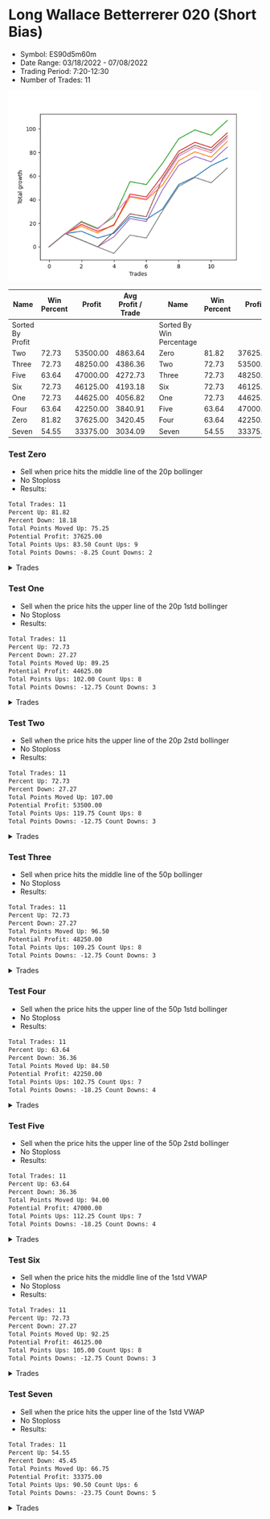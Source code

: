 # Long Wallace Betterrerer 020 (Short Bias)
- Symbol: ES90d5m60m
- Date Range: 03/18/2022 - 07/08/2022
- Trading Period: 7:20-12:30
- Number of Trades: 11

![Plot](LongWallaceBetterrerer020ES90d5m60m(ShortBias).png)

| Name | Win Percent | Profit | Avg Profit / Trade |     | Name | Win Percent | Profit | Avg Profit / Trade |
| ---- | ----------- | ------ | ------------------ | --- | ---- | ----------- | ------ | ------------------ |
| Sorted By <br> Profit | | | | | Sorted By <br> Win Percentage ||||
| Two | 72.73 | 53500.00 | 4863.64 |     | Zero | 81.82 | 37625.00 | 3420.45 |
| Three | 72.73 | 48250.00 | 4386.36 |     | Two | 72.73 | 53500.00 | 4863.64 |
| Five | 63.64 | 47000.00 | 4272.73 |     | Three | 72.73 | 48250.00 | 4386.36 |
| Six | 72.73 | 46125.00 | 4193.18 |     | Six | 72.73 | 46125.00 | 4193.18 |
| One | 72.73 | 44625.00 | 4056.82 |     | One | 72.73 | 44625.00 | 4056.82 |
| Four | 63.64 | 42250.00 | 3840.91 |     | Five | 63.64 | 47000.00 | 4272.73 |
| Zero | 81.82 | 37625.00 | 3420.45 |     | Four | 63.64 | 42250.00 | 3840.91 |
| Seven | 54.55 | 33375.00 | 3034.09 |     | Seven | 54.55 | 33375.00 | 3034.09 |

### Test Zero
* Sell when price hits the middle line of the 20p bollinger
* No Stoploss
* Results:
```
Total Trades: 11
Percent Up: 81.82
Percent Down: 18.18
Total Points Moved Up: 75.25
Potential Profit: 37625.00
Total Points Ups: 83.50 Count Ups: 9
Total Points Downs: -8.25 Count Downs: 2
```

<details><summary>Trades</summary>

<code>In: 2022-03-30 12:25:00		Out: 2022-03-30 12:46:00		Total Position Time: 21:00		Total Move Up: 11.25		Total to Date: 11.25</code> <br />
<code>In: 2022-03-31 11:25:00		Out: 2022-03-31 11:58:10		Total Position Time: 33:10		Total Move Up: 2.00		Total to Date: 13.25</code> <br />
<code>In: 2022-04-05 12:20:00		Out: 2022-04-05 12:46:00		Total Position Time: 26:00		Total Move Up: -5.75		Total to Date: 7.50</code> <br />
<code>In: 2022-04-11 11:30:00		Out: 2022-04-11 11:40:10		Total Position Time: 10:10		Total Move Up: 4.00		Total to Date: 11.50</code> <br />
<code>In: 2022-04-22 12:10:00		Out: 2022-04-22 12:14:05		Total Position Time: 04:05		Total Move Up: 14.25		Total to Date: 25.75</code> <br />
<code>In: 2022-04-29 12:15:00		Out: 2022-04-29 12:46:00		Total Position Time: 31:00		Total Move Up: -2.50		Total to Date: 23.25</code> <br />
<code>In: 2022-05-04 08:35:00		Out: 2022-05-04 08:47:05		Total Position Time: 12:05		Total Move Up: 8.75		Total to Date: 32.00</code> <br />
<code>In: 2022-05-05 12:30:00		Out: 2022-05-05 12:36:30		Total Position Time: 06:30		Total Move Up: 20.75		Total to Date: 52.75</code> <br />
<code>In: 2022-05-20 09:45:00		Out: 2022-05-20 10:38:05		Total Position Time: 53:05		Total Move Up: 6.50		Total to Date: 59.25</code> <br />
<code>In: 2022-06-01 08:50:00		Out: 2022-06-01 09:33:05		Total Position Time: 43:05		Total Move Up: 9.50		Total to Date: 68.75</code> <br />
<code>In: 2022-06-14 09:15:00		Out: 2022-06-14 10:01:00		Total Position Time: 46:00		Total Move Up: 6.50		Total to Date: 75.25</code> <br />


</details>

### Test One
* Sell when the price hits the upper line of the 20p 1std bollinger
* No Stoploss
* Results:
```
Total Trades: 11
Percent Up: 72.73
Percent Down: 27.27
Total Points Moved Up: 89.25
Potential Profit: 44625.00
Total Points Ups: 102.00 Count Ups: 8
Total Points Downs: -12.75 Count Downs: 3
```

<details><summary>Trades</summary>

<code>In: 2022-03-30 12:25:00		Out: 2022-03-30 12:46:00		Total Position Time: 21:00		Total Move Up: 11.25		Total to Date: 11.25</code> <br />
<code>In: 2022-03-31 11:25:00		Out: 2022-03-31 12:00:20		Total Position Time: 35:20		Total Move Up: 6.25		Total to Date: 17.50</code> <br />
<code>In: 2022-04-05 12:20:00		Out: 2022-04-05 12:46:00		Total Position Time: 26:00		Total Move Up: -5.75		Total to Date: 11.75</code> <br />
<code>In: 2022-04-11 11:30:00		Out: 2022-04-11 11:47:00		Total Position Time: 17:00		Total Move Up: 7.25		Total to Date: 19.00</code> <br />
<code>In: 2022-04-22 12:10:00		Out: 2022-04-22 12:16:55		Total Position Time: 06:55		Total Move Up: 23.25		Total to Date: 42.25</code> <br />
<code>In: 2022-04-29 12:15:00		Out: 2022-04-29 12:46:00		Total Position Time: 31:00		Total Move Up: -2.50		Total to Date: 39.75</code> <br />
<code>In: 2022-05-04 08:35:00		Out: 2022-05-04 08:49:10		Total Position Time: 14:10		Total Move Up: 12.50		Total to Date: 52.25</code> <br />
<code>In: 2022-05-05 12:30:00		Out: 2022-05-05 12:46:00		Total Position Time: 16:00		Total Move Up: 20.75		Total to Date: 73.00</code> <br />
<code>In: 2022-05-20 09:45:00		Out: 2022-05-20 10:45:55		Total Position Time: 60:55		Total Move Up: 7.50		Total to Date: 80.50</code> <br />
<code>In: 2022-06-01 08:50:00		Out: 2022-06-01 09:50:55		Total Position Time: 60:55		Total Move Up: -4.50		Total to Date: 76.00</code> <br />
<code>In: 2022-06-14 09:15:00		Out: 2022-06-14 10:13:00		Total Position Time: 58:00		Total Move Up: 13.25		Total to Date: 89.25</code> <br />


</details>

### Test Two
* Sell when the price hits the upper line of the 20p 2std bollinger
* No Stoploss
* Results:
```
Total Trades: 11
Percent Up: 72.73
Percent Down: 27.27
Total Points Moved Up: 107.00
Potential Profit: 53500.00
Total Points Ups: 119.75 Count Ups: 8
Total Points Downs: -12.75 Count Downs: 3
```

<details><summary>Trades</summary>

<code>In: 2022-03-30 12:25:00		Out: 2022-03-30 12:46:00		Total Position Time: 21:00		Total Move Up: 11.25		Total to Date: 11.25</code> <br />
<code>In: 2022-03-31 11:25:00		Out: 2022-03-31 12:02:55		Total Position Time: 37:55		Total Move Up: 10.25		Total to Date: 21.50</code> <br />
<code>In: 2022-04-05 12:20:00		Out: 2022-04-05 12:46:00		Total Position Time: 26:00		Total Move Up: -5.75		Total to Date: 15.75</code> <br />
<code>In: 2022-04-11 11:30:00		Out: 2022-04-11 11:51:20		Total Position Time: 21:20		Total Move Up: 9.75		Total to Date: 25.50</code> <br />
<code>In: 2022-04-22 12:10:00		Out: 2022-04-22 12:33:15		Total Position Time: 23:15		Total Move Up: 29.75		Total to Date: 55.25</code> <br />
<code>In: 2022-04-29 12:15:00		Out: 2022-04-29 12:46:00		Total Position Time: 31:00		Total Move Up: -2.50		Total to Date: 52.75</code> <br />
<code>In: 2022-05-04 08:35:00		Out: 2022-05-04 08:55:15		Total Position Time: 20:15		Total Move Up: 18.00		Total to Date: 70.75</code> <br />
<code>In: 2022-05-05 12:30:00		Out: 2022-05-05 12:46:00		Total Position Time: 16:00		Total Move Up: 20.75		Total to Date: 91.50</code> <br />
<code>In: 2022-05-20 09:45:00		Out: 2022-05-20 10:45:55		Total Position Time: 60:55		Total Move Up: 7.50		Total to Date: 99.00</code> <br />
<code>In: 2022-06-01 08:50:00		Out: 2022-06-01 09:50:55		Total Position Time: 60:55		Total Move Up: -4.50		Total to Date: 94.50</code> <br />
<code>In: 2022-06-14 09:15:00		Out: 2022-06-14 10:15:55		Total Position Time: 60:55		Total Move Up: 12.50		Total to Date: 107.00</code> <br />


</details>

### Test Three
* Sell when price hits the middle line of the 50p bollinger
* No Stoploss
* Results:
```
Total Trades: 11
Percent Up: 72.73
Percent Down: 27.27
Total Points Moved Up: 96.50
Potential Profit: 48250.00
Total Points Ups: 109.25 Count Ups: 8
Total Points Downs: -12.75 Count Downs: 3
```

<details><summary>Trades</summary>

<code>In: 2022-03-30 12:25:00		Out: 2022-03-30 12:46:00		Total Position Time: 21:00		Total Move Up: 11.25		Total to Date: 11.25</code> <br />
<code>In: 2022-03-31 11:25:00		Out: 2022-03-31 12:01:05		Total Position Time: 36:05		Total Move Up: 7.75		Total to Date: 19.00</code> <br />
<code>In: 2022-04-05 12:20:00		Out: 2022-04-05 12:46:00		Total Position Time: 26:00		Total Move Up: -5.75		Total to Date: 13.25</code> <br />
<code>In: 2022-04-11 11:30:00		Out: 2022-04-11 11:46:45		Total Position Time: 16:45		Total Move Up: 5.00		Total to Date: 18.25</code> <br />
<code>In: 2022-04-22 12:10:00		Out: 2022-04-22 12:32:25		Total Position Time: 22:25		Total Move Up: 26.50		Total to Date: 44.75</code> <br />
<code>In: 2022-04-29 12:15:00		Out: 2022-04-29 12:46:00		Total Position Time: 31:00		Total Move Up: -2.50		Total to Date: 42.25</code> <br />
<code>In: 2022-05-04 08:35:00		Out: 2022-05-04 09:15:30		Total Position Time: 40:30		Total Move Up: 18.00		Total to Date: 60.25</code> <br />
<code>In: 2022-05-05 12:30:00		Out: 2022-05-05 12:46:00		Total Position Time: 16:00		Total Move Up: 20.75		Total to Date: 81.00</code> <br />
<code>In: 2022-05-20 09:45:00		Out: 2022-05-20 10:45:55		Total Position Time: 60:55		Total Move Up: 7.50		Total to Date: 88.50</code> <br />
<code>In: 2022-06-01 08:50:00		Out: 2022-06-01 09:50:55		Total Position Time: 60:55		Total Move Up: -4.50		Total to Date: 84.00</code> <br />
<code>In: 2022-06-14 09:15:00		Out: 2022-06-14 10:15:55		Total Position Time: 60:55		Total Move Up: 12.50		Total to Date: 96.50</code> <br />


</details>

### Test Four
* Sell when the price hits the upper line of the 50p 1std bollinger
* No Stoploss
* Results:
```
Total Trades: 11
Percent Up: 63.64
Percent Down: 36.36
Total Points Moved Up: 84.50
Potential Profit: 42250.00
Total Points Ups: 102.75 Count Ups: 7
Total Points Downs: -18.25 Count Downs: 4
```

<details><summary>Trades</summary>

<code>In: 2022-03-30 12:25:00		Out: 2022-03-30 12:46:00		Total Position Time: 21:00		Total Move Up: 11.25		Total to Date: 11.25</code> <br />
<code>In: 2022-03-31 11:25:00		Out: 2022-03-31 12:25:55		Total Position Time: 60:55		Total Move Up: -5.50		Total to Date: 5.75</code> <br />
<code>In: 2022-04-05 12:20:00		Out: 2022-04-05 12:46:00		Total Position Time: 26:00		Total Move Up: -5.75		Total to Date: 0.00</code> <br />
<code>In: 2022-04-11 11:30:00		Out: 2022-04-11 11:49:40		Total Position Time: 19:40		Total Move Up: 8.50		Total to Date: 8.50</code> <br />
<code>In: 2022-04-22 12:10:00		Out: 2022-04-22 12:46:00		Total Position Time: 36:00		Total Move Up: 15.50		Total to Date: 24.00</code> <br />
<code>In: 2022-04-29 12:15:00		Out: 2022-04-29 12:46:00		Total Position Time: 31:00		Total Move Up: -2.50		Total to Date: 21.50</code> <br />
<code>In: 2022-05-04 08:35:00		Out: 2022-05-04 09:22:20		Total Position Time: 47:20		Total Move Up: 26.75		Total to Date: 48.25</code> <br />
<code>In: 2022-05-05 12:30:00		Out: 2022-05-05 12:46:00		Total Position Time: 16:00		Total Move Up: 20.75		Total to Date: 69.00</code> <br />
<code>In: 2022-05-20 09:45:00		Out: 2022-05-20 10:45:55		Total Position Time: 60:55		Total Move Up: 7.50		Total to Date: 76.50</code> <br />
<code>In: 2022-06-01 08:50:00		Out: 2022-06-01 09:50:55		Total Position Time: 60:55		Total Move Up: -4.50		Total to Date: 72.00</code> <br />
<code>In: 2022-06-14 09:15:00		Out: 2022-06-14 10:15:55		Total Position Time: 60:55		Total Move Up: 12.50		Total to Date: 84.50</code> <br />


</details>

### Test Five
* Sell when the price hits the upper line of the 50p 2std bollinger
* No Stoploss
* Results:
```
Total Trades: 11
Percent Up: 63.64
Percent Down: 36.36
Total Points Moved Up: 94.00
Potential Profit: 47000.00
Total Points Ups: 112.25 Count Ups: 7
Total Points Downs: -18.25 Count Downs: 4
```

<details><summary>Trades</summary>

<code>In: 2022-03-30 12:25:00		Out: 2022-03-30 12:46:00		Total Position Time: 21:00		Total Move Up: 11.25		Total to Date: 11.25</code> <br />
<code>In: 2022-03-31 11:25:00		Out: 2022-03-31 12:25:55		Total Position Time: 60:55		Total Move Up: -5.50		Total to Date: 5.75</code> <br />
<code>In: 2022-04-05 12:20:00		Out: 2022-04-05 12:46:00		Total Position Time: 26:00		Total Move Up: -5.75		Total to Date: 0.00</code> <br />
<code>In: 2022-04-11 11:30:00		Out: 2022-04-11 11:52:05		Total Position Time: 22:05		Total Move Up: 12.50		Total to Date: 12.50</code> <br />
<code>In: 2022-04-22 12:10:00		Out: 2022-04-22 12:46:00		Total Position Time: 36:00		Total Move Up: 15.50		Total to Date: 28.00</code> <br />
<code>In: 2022-04-29 12:15:00		Out: 2022-04-29 12:46:00		Total Position Time: 31:00		Total Move Up: -2.50		Total to Date: 25.50</code> <br />
<code>In: 2022-05-04 08:35:00		Out: 2022-05-04 09:35:55		Total Position Time: 60:55		Total Move Up: 32.25		Total to Date: 57.75</code> <br />
<code>In: 2022-05-05 12:30:00		Out: 2022-05-05 12:46:00		Total Position Time: 16:00		Total Move Up: 20.75		Total to Date: 78.50</code> <br />
<code>In: 2022-05-20 09:45:00		Out: 2022-05-20 10:45:55		Total Position Time: 60:55		Total Move Up: 7.50		Total to Date: 86.00</code> <br />
<code>In: 2022-06-01 08:50:00		Out: 2022-06-01 09:50:55		Total Position Time: 60:55		Total Move Up: -4.50		Total to Date: 81.50</code> <br />
<code>In: 2022-06-14 09:15:00		Out: 2022-06-14 10:15:55		Total Position Time: 60:55		Total Move Up: 12.50		Total to Date: 94.00</code> <br />


</details>

### Test Six
* Sell when the price hits the middle line of the 1std VWAP
* No Stoploss
* Results:
```
Total Trades: 11
Percent Up: 72.73
Percent Down: 27.27
Total Points Moved Up: 92.25
Potential Profit: 46125.00
Total Points Ups: 105.00 Count Ups: 8
Total Points Downs: -12.75 Count Downs: 3
```

<details><summary>Trades</summary>

<code>In: 2022-03-30 12:25:00		Out: 2022-03-30 12:46:00		Total Position Time: 21:00		Total Move Up: 11.25		Total to Date: 11.25</code> <br />
<code>In: 2022-03-31 11:25:00		Out: 2022-03-31 12:02:25		Total Position Time: 37:25		Total Move Up: 9.50		Total to Date: 20.75</code> <br />
<code>In: 2022-04-05 12:20:00		Out: 2022-04-05 12:46:00		Total Position Time: 26:00		Total Move Up: -5.75		Total to Date: 15.00</code> <br />
<code>In: 2022-04-11 11:30:00		Out: 2022-04-11 11:52:05		Total Position Time: 22:05		Total Move Up: 12.50		Total to Date: 27.50</code> <br />
<code>In: 2022-04-22 12:10:00		Out: 2022-04-22 12:46:00		Total Position Time: 36:00		Total Move Up: 15.50		Total to Date: 43.00</code> <br />
<code>In: 2022-04-29 12:15:00		Out: 2022-04-29 12:46:00		Total Position Time: 31:00		Total Move Up: -2.50		Total to Date: 40.50</code> <br />
<code>In: 2022-05-04 08:35:00		Out: 2022-05-04 08:54:25		Total Position Time: 19:25		Total Move Up: 15.50		Total to Date: 56.00</code> <br />
<code>In: 2022-05-05 12:30:00		Out: 2022-05-05 12:46:00		Total Position Time: 16:00		Total Move Up: 20.75		Total to Date: 76.75</code> <br />
<code>In: 2022-05-20 09:45:00		Out: 2022-05-20 10:45:55		Total Position Time: 60:55		Total Move Up: 7.50		Total to Date: 84.25</code> <br />
<code>In: 2022-06-01 08:50:00		Out: 2022-06-01 09:50:55		Total Position Time: 60:55		Total Move Up: -4.50		Total to Date: 79.75</code> <br />
<code>In: 2022-06-14 09:15:00		Out: 2022-06-14 10:15:55		Total Position Time: 60:55		Total Move Up: 12.50		Total to Date: 92.25</code> <br />


</details>

### Test Seven
* Sell when the price hits the upper line of the 1std VWAP
* No Stoploss
* Results:
```
Total Trades: 11
Percent Up: 54.55
Percent Down: 45.45
Total Points Moved Up: 66.75
Potential Profit: 33375.00
Total Points Ups: 90.50 Count Ups: 6
Total Points Downs: -23.75 Count Downs: 5
```

<details><summary>Trades</summary>

<code>In: 2022-03-30 12:25:00		Out: 2022-03-30 12:46:00		Total Position Time: 21:00		Total Move Up: 11.25		Total to Date: 11.25</code> <br />
<code>In: 2022-03-31 11:25:00		Out: 2022-03-31 12:25:55		Total Position Time: 60:55		Total Move Up: -5.50		Total to Date: 5.75</code> <br />
<code>In: 2022-04-05 12:20:00		Out: 2022-04-05 12:46:00		Total Position Time: 26:00		Total Move Up: -5.75		Total to Date: 0.00</code> <br />
<code>In: 2022-04-11 11:30:00		Out: 2022-04-11 12:30:55		Total Position Time: 60:55		Total Move Up: -5.50		Total to Date: -5.50</code> <br />
<code>In: 2022-04-22 12:10:00		Out: 2022-04-22 12:46:00		Total Position Time: 36:00		Total Move Up: 15.50		Total to Date: 10.00</code> <br />
<code>In: 2022-04-29 12:15:00		Out: 2022-04-29 12:46:00		Total Position Time: 31:00		Total Move Up: -2.50		Total to Date: 7.50</code> <br />
<code>In: 2022-05-04 08:35:00		Out: 2022-05-04 09:20:55		Total Position Time: 45:55		Total Move Up: 23.00		Total to Date: 30.50</code> <br />
<code>In: 2022-05-05 12:30:00		Out: 2022-05-05 12:46:00		Total Position Time: 16:00		Total Move Up: 20.75		Total to Date: 51.25</code> <br />
<code>In: 2022-05-20 09:45:00		Out: 2022-05-20 10:45:55		Total Position Time: 60:55		Total Move Up: 7.50		Total to Date: 58.75</code> <br />
<code>In: 2022-06-01 08:50:00		Out: 2022-06-01 09:50:55		Total Position Time: 60:55		Total Move Up: -4.50		Total to Date: 54.25</code> <br />
<code>In: 2022-06-14 09:15:00		Out: 2022-06-14 10:15:55		Total Position Time: 60:55		Total Move Up: 12.50		Total to Date: 66.75</code> <br />


</details>